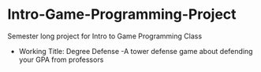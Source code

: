 # Intro-Game-Programming-Project
Semester long project for Intro to Game Programming Class
- Working Title: Degree Defense
 -A tower defense game about defending your GPA from professors
